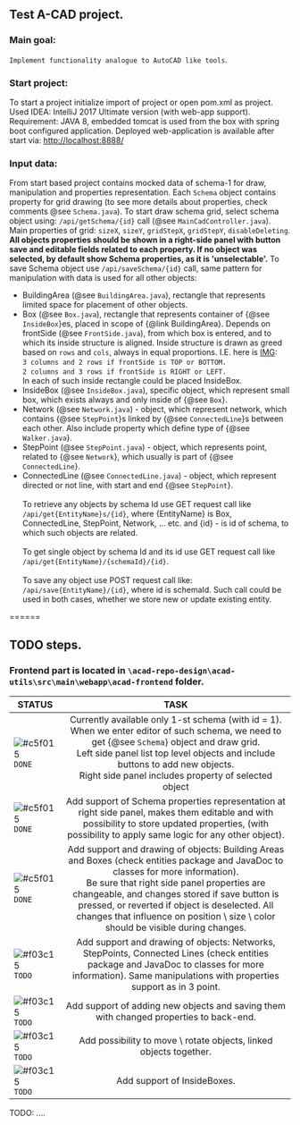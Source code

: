 ## Test A-CAD project.
### Main goal: 
`Implement functionality analogue to AutoCAD like tools`.

### Start project: 
To start a project initialize import of project or open pom.xml as project.
Used IDEA: IntelliJ 2017 Ultimate version (with web-app support).
Requirement: JAVA 8, embedded tomcat is used from the box with spring boot configured application.
Deployed web-application is available after start via: 
[http://localhost:8888/](http://localhost:8888/)
 
### Input data:
From start based project contains mocked data of schema-1 for draw, manipulation and properties 
representation. 
Each `Schema` object contains property for grid drawing (to see more details about
properties, check comments @see `Schema.java`).
To start draw schema grid, select schema object using: `/api/getSchema/{id}` call 
(@see `MainCadController.java`). Main properties of grid: `sizeX`, `sizeY`, `gridStepX`, `gridStepY`,
`disableDeleting`.
**All objects properties should be shown in a right-side panel with button save and editable fields related 
to each property. If no object was selected, by default show Schema properties, as it is 'unselectable'.**
To save Schema object use `/api/saveSchema/{id}` call, same pattern for manipulation with data is used for all other
objects:
- BuildingArea (@see `BuildingArea.java`), rectangle that represents limited space for placement of other objects.
- Box (@see `Box.java`), rectangle that represents container of {@see `InsideBox`}es, 
placed in scope of {@link BuildingArea}. Depends on frontSide (@see `FrontSide.java`), from which box is entered, and to which its inside
 structure is aligned. Inside structure is drawn as greed based on `rows` and `cols`, always in equal proportions.
 I.E. here is [IMG](https://2r4s9p1yi1fa2jd7j43zph8r-wpengine.netdna-ssl.com/files/2017/10/grid-numbers.png):<br>
 `3 columns and 2 rows if frontSide is TOP or BOTTOM.` <br>
 `2 columns and 3 rows if frontSide is RIGHT or LEFT.`
  <br>In each of such inside rectangle could be placed InsideBox. 
- InsideBox (@see `InsideBox.java`), specific object, which represent small box, which exists always and only
inside of {@see `Box`}.
- Network (@see `Network.java`) - object, which represent network, which contains {@see `StepPoint`}s 
linked by {@see `ConnectedLine`}s between each other. Also include property which define type of 
{@see `Walker.java`}.
- StepPoint (@see `StepPoint.java`) - object, which represents point, related to {@see `Network`}, 
which usually is part of {@see `ConnectedLine`}.
- ConnectedLine (@see `ConnectedLine.java`) - object, which represent directed or not line, with start and end 
{@see `StepPoint`}.
<br><br>To retrieve any objects by schema Id use GET request call like `/api/get{EntityName}s/{id}`, where {EntityName} is
Box, ConnectedLine, StepPoint, Network, ... etc. and {id} - is id of schema, to which such objects are related.
<br><br>To get single object by schema Id and its id use GET request call like `/api/get{EntityName}/{schemaId}/{id}`. 
<br><br>To save any object use POST request call like: `/api/save{EntityName}/{id}`, where id is schemaId. Such call could
be used in both cases, whether we store new or update existing entity.

======
## TODO steps.
### Frontend part is located in `\acad-repo-design\acad-utils\src\main\webapp\acad-frontend` folder.

|  STATUS  |      TASK     |
| -------- |:-------------:|
|  ![#c5f015](https://placehold.it/15/c5f015/000000?text=+) `DONE`   | Currently available only 1-st schema (with id = 1). <br> When we enter editor of such schema, we need to get {@see `Schema`} object and draw grid. <br>Left side panel list top level objects and include buttons to add new objects. <br>Right side panel includes property of selected object |
|  ![#c5f015](https://placehold.it/15/c5f015/000000?text=+) `DONE`  | Add support of Schema properties representation at right side panel, makes them editable and with possibility to store updated properties, (with possibility to apply same logic for any other object). |
|  ![#c5f015](https://placehold.it/15/c5f015/000000?text=+) `DONE`  | Add support and drawing of objects: Building Areas and Boxes (check entities package and JavaDoc to classes for more information). <br> Be sure that right side panel properties are changeable, and changes stored if save button is pressed, or reverted if object is deselected. All changes that influence on position \ size \ color should be visible during changes. |
| ![#f03c15](https://placehold.it/15/f03c15/000000?text=+) `TODO` | Add support and drawing of objects: Networks, StepPoints, Connected Lines (check entities package and JavaDoc to classes for more information). Same manipulations with properties support as in 3 point. |
| ![#f03c15](https://placehold.it/15/f03c15/000000?text=+) `TODO` | Add support of adding new objects and saving them with changed properties to back-end. |
| ![#f03c15](https://placehold.it/15/f03c15/000000?text=+) `TODO` | Add possibility to move \ rotate objects, linked objects together. |
| ![#f03c15](https://placehold.it/15/f03c15/000000?text=+) `TODO` | Add support of InsideBoxes. |

TODO: ....